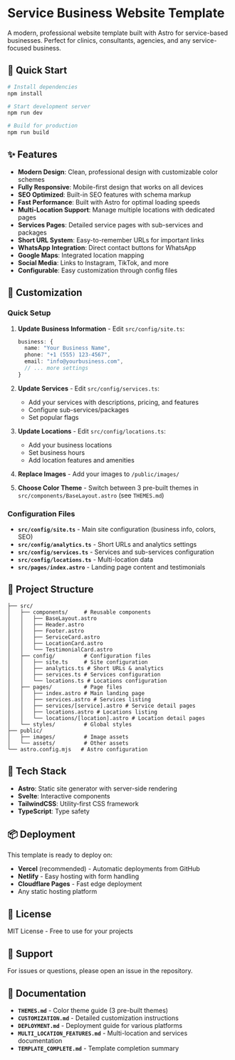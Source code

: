 # Service Business Website Template

A modern, professional website template built with Astro for service-based businesses. Perfect for clinics, consultants, agencies, and any service-focused business.

## 🚀 Quick Start

```bash
# Install dependencies
npm install

# Start development server
npm run dev

# Build for production
npm run build
```

## ✨ Features

- **Modern Design**: Clean, professional design with customizable color schemes
- **Fully Responsive**: Mobile-first design that works on all devices
- **SEO Optimized**: Built-in SEO features with schema markup
- **Fast Performance**: Built with Astro for optimal loading speeds
- **Multi-Location Support**: Manage multiple locations with dedicated pages
- **Services Pages**: Detailed service pages with sub-services and packages
- **Short URL System**: Easy-to-remember URLs for important links
- **WhatsApp Integration**: Direct contact buttons for WhatsApp
- **Google Maps**: Integrated location mapping
- **Social Media**: Links to Instagram, TikTok, and more
- **Configurable**: Easy customization through config files

## 🎨 Customization

### Quick Setup

1. **Update Business Information** - Edit `src/config/site.ts`:
   ```typescript
   business: {
     name: "Your Business Name",
     phone: "+1 (555) 123-4567",
     email: "info@yourbusiness.com",
     // ... more settings
   }
   ```

2. **Update Services** - Edit `src/config/services.ts`:
   - Add your services with descriptions, pricing, and features
   - Configure sub-services/packages
   - Set popular flags

3. **Update Locations** - Edit `src/config/locations.ts`:
   - Add your business locations
   - Set business hours
   - Add location features and amenities

4. **Replace Images** - Add your images to `/public/images/`

5. **Choose Color Theme** - Switch between 3 pre-built themes in `src/components/BaseLayout.astro` (see `THEMES.md`)

### Configuration Files

- **`src/config/site.ts`** - Main site configuration (business info, colors, SEO)
- **`src/config/analytics.ts`** - Short URLs and analytics settings
- **`src/config/services.ts`** - Services and sub-services configuration
- **`src/config/locations.ts`** - Multi-location data
- **`src/pages/index.astro`** - Landing page content and testimonials

## 📁 Project Structure

```
├── src/
│   ├── components/     # Reusable components
│   │   ├── BaseLayout.astro
│   │   ├── Header.astro
│   │   ├── Footer.astro
│   │   ├── ServiceCard.astro
│   │   ├── LocationCard.astro
│   │   └── TestimonialCard.astro
│   ├── config/         # Configuration files
│   │   ├── site.ts     # Site configuration
│   │   ├── analytics.ts # Short URLs & analytics
│   │   ├── services.ts # Services configuration
│   │   └── locations.ts # Locations configuration
│   ├── pages/          # Page files
│   │   ├── index.astro # Main landing page
│   │   ├── services.astro # Services listing
│   │   ├── services/[service].astro # Service detail pages
│   │   ├── locations.astro # Locations listing
│   │   └── locations/[location].astro # Location detail pages
│   └── styles/         # Global styles
├── public/
│   ├── images/         # Image assets
│   └── assets/         # Other assets
└── astro.config.mjs   # Astro configuration
```

## 🔧 Tech Stack

- **Astro**: Static site generator with server-side rendering
- **Svelte**: Interactive components
- **TailwindCSS**: Utility-first CSS framework
- **TypeScript**: Type safety

## 📦 Deployment

This template is ready to deploy on:
- **Vercel** (recommended) - Automatic deployments from GitHub
- **Netlify** - Easy hosting with form handling
- **Cloudflare Pages** - Fast edge deployment
- Any static hosting platform

## 📄 License

MIT License - Free to use for your projects

## 🤝 Support

For issues or questions, please open an issue in the repository.

## 📝 Documentation

- **`THEMES.md`** - Color theme guide (3 pre-built themes)
- **`CUSTOMIZATION.md`** - Detailed customization instructions
- **`DEPLOYMENT.md`** - Deployment guide for various platforms
- **`MULTI_LOCATION_FEATURES.md`** - Multi-location and services documentation
- **`TEMPLATE_COMPLETE.md`** - Template completion summary
